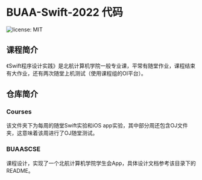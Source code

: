 # BUAA-Swift-2022 代码

![license: MIT](https://img.shields.io/badge/license-MIT-green)

## 课程简介

《Swift程序设计实践》是北航计算机学院一般专业课，平常有随堂作业，课程结束有大作业，还有两次随堂上机测试（使用课程组的OI平台）。

## 仓库简介

### Courses

该文件夹下为每周的随堂Swift实验和iOS app实验，其中部分周还包含OJ文件夹，这意味着该周进行了OJ随堂测试。

### BUAASCSE

课程设计，实现了一个北航计算机学院学生会App，具体设计文档参考该目录下的README。

